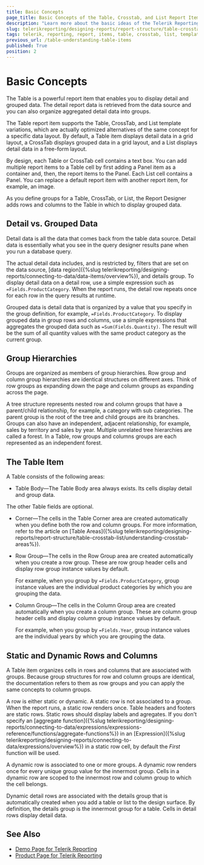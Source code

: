 ```yaml
---
title: Basic Concepts
page_title: Basic Concepts of the Table, Crosstab, and List Report Items
description: "Learn more about the basic ideas of the Telerik Reporting Table report item implementation and understand the detail and group data, group hierarchies, table items, and static and dynamic table rows and columns."
slug: telerikreporting/designing-reports/report-structure/table-crosstab-list/basic-concepts
tags: telerik, reporting, report, items, table, crosstab, list, templates, basic, concepts, detail, group, data, hierarchies, static, dynamic, rows, columns
previous_url: /table-understanding-table-items
published: True
position: 2
---
```


# Basic Concepts

The Table is a powerful report item that enables you to display detail and grouped data. The detail report data is retrieved from the data source and you can also organize aggregated detail data into groups. 

The Table report item supports the Table, CrossTab, and List template variations, which are actually optimized alternatives of the same concept for a specific data layout. By default, a Table item displays detail data in a grid layout, a CrossTab displays grouped data in a grid layout, and a List displays detail data in a free-form layout. 

By design, each Table or CrossTab cell contains a text box. You can add multiple report items to a Table cell by first adding a Panel item as a container and, then, the report items to the Panel. Each List cell contains a Panel. You can replace a default report item with another report item, for example, an image. 

As you define groups for a Table, CrossTab, or List, the Report Designer adds rows and columns to the Table in which to display grouped data. 

## Detail vs. Grouped Data

Detail data is all the data that comes back from the table data source. Detail data is essentially what you see in the query designer results pane when you run a database query. 

The actual detail data includes, and is restricted by, filters that are set on the data source, [data region]({%slug telerikreporting/designing-reports/connecting-to-data/data-items/overview%}), and details group. To display detail data on a detail row, use a simple expression such as `=Fields.ProductCategory`. When the report runs, the detail row repeats once for each row in the query results at runtime. 

Grouped data is detail data that is organized by a value that you specify in the group definition, for example, `=Fields.ProductCategory`. To display grouped data in group rows and columns, use a simple expressions that aggregates the grouped data such as `=Sum(Fields.Quantity)`. The result will be the sum of all quantity values with the same product category as the current group. 

## Group Hierarchies

Groups are organized as members of group hierarchies. Row group and column group hierarchies are identical structures on different axes. Think of row groups as expanding down the page and column groups as expanding across the page. 

A tree structure represents nested row and column groups that have a parent/child relationship, for example, a category with sub categories. The parent group is the root of the tree and child groups are its branches. Groups can also have an independent, adjacent relationship, for example, sales by territory and sales by year. Multiple unrelated tree hierarchies are called a forest. In a Table, row groups and columns groups are each represented as an independent forest. 

## The Table Item

A Table consists of the following areas:

* Table Body&mdash;The Table Body area always exists. Its cells display detail and group data.

The other Table fields are optional. 

* Corner&mdash;The cells in the Table Corner area are created automatically when you define both the row and column groups. For more information, refer to the article on [Table Areas]({%slug telerikreporting/designing-reports/report-structure/table-crosstab-list/understanding-crosstab-areas%}).
* Row Group&mdash;The cells in the Row Group area are created automatically when you create a row group. These are row group header cells and display row group instance values by default. 

	For example, when you group by `=Fields.ProductCategory`, group instance values are the individual product categories by which you are grouping the data. 

* Column Group&mdash;The cells in the Column Group area are created automatically when you create a column group. These are column group header cells and display column group instance values by default. 

	For example, when you group by `=Fields.Year`, group instance values are the individual years by which you are grouping the data.

## Static and Dynamic Rows and Columns

A Table item organizes cells in rows and columns that are associated with groups. Because group structures for row and column groups are identical, the documentation refers to them as row groups and you can apply the same concepts to column groups. 

A row is either static or dynamic. A static row is not associated to a group. When the report runs, a static row renders once. Table headers and footers are static rows. Static rows should display labels and agregates. If you don't specify an [aggregate function]({%slug telerikreporting/designing-reports/connecting-to-data/expressions/expressions-reference/functions/aggregate-functions%}) in an [Expression]({%slug telerikreporting/designing-reports/connecting-to-data/expressions/overview%}) in a static row cell, by default the _First_ function will be used.

A dynamic row is associated to one or more groups. A dynamic row renders once for every unique group value for the innermost group. Cells in a dynamic row are scoped to the innermost row and column group to which the cell belongs. 

Dynamic detail rows are associated with the details group that is automatically created when you add a table or list to the design surface. By definition, the details group is the innermost group for a table. Cells in detail rows display detail data.

## See Also 

* [Demo Page for Telerik Reporting](https://demos.telerik.com/reporting) 
* [Product Page for Telerik Reporting](https://www.telerik.com/products/reporting)
